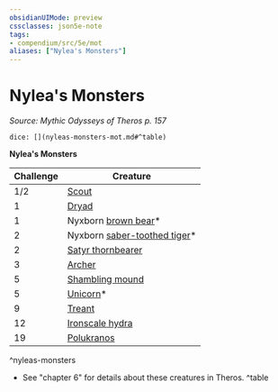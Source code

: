 ```yaml
---
obsidianUIMode: preview
cssclasses: json5e-note
tags:
- compendium/src/5e/mot
aliases: ["Nylea's Monsters"]
---
```

# Nylea's Monsters
*Source: Mythic Odysseys of Theros p. 157* 

`dice: [](nyleas-monsters-mot.md#^table)`

**Nylea's Monsters**

| Challenge | Creature |
|-----------|----------|
| 1/2 | [Scout](b_scout.md) |
| 1 | [Dryad](b_dryad.md) |
| 1 | Nyxborn [brown bear](b_brown-bear.md)* |
| 2 | Nyxborn [saber-toothed tiger](b_saber-toothed-tiger.md)* |
| 2 | [Satyr thornbearer](b_satyr-thornbearer-mot.md) |
| 3 | [Archer](b_archer-mpmm.md) |
| 5 | [Shambling mound](compendium/bestiary/plant/shambling-mound.md) |
| 5 | [Unicorn](2.%20GM%20Tools/5eTools%20Compendium%20&%20Rules/_compendium/bestiary/celestial/b_unicorn.md)* |
| 9 | [Treant](compendium/bestiary/plant/treant.md) |
| 12 | [Ironscale hydra](b_ironscale-hydra-mot.md) |
| 19 | [Polukranos](compendium/bestiary/npc/polukranos-mot.md) |
^nyleas-monsters

* See "chapter 6" for details about these creatures in Theros.
^table
